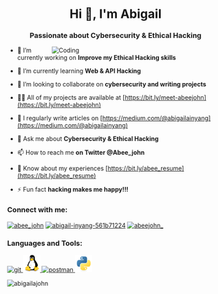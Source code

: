 <h1 align="center">Hi 👋, I'm Abigail</h1>
<h3 align="center">Passionate about Cybersecurity & Ethical Hacking</h3>

<img align="right" alt="Coding" width="400" src="https://media.kasperskydaily.com/wp-content/uploads/sites/92/2023/04/21060248/Animation-1200-x-900.gif">

- 🔭 I’m currently working on **Improve my Ethical Hacking skills**

- 🌱 I’m currently learning **Web & API Hacking**

- 👯 I’m looking to collaborate on **cybersecurity and writing projects**

- 👨‍💻 All of my projects are available at [https://bit.ly/meet-abeejohn](https://bit.ly/meet-abeejohn)

- 📝 I regularly write articles on [https://medium.com/@abigailainyang](https://medium.com/@abigailainyang)

- 💬 Ask me about **Cybersecurity & Ethical Hacking**

- 📫 How to reach me **on Twitter @Abee_john**

- 📄 Know about my experiences [https://bit.ly/abee_resume](https://bit.ly/abee_resume)

- ⚡ Fun fact **hacking makes me happy!!!**

<h3 align="left">Connect with me:</h3>
<p align="left">
<a href="https://twitter.com/abee_john" target="blank"><img align="center" src="https://raw.githubusercontent.com/rahuldkjain/github-profile-readme-generator/master/src/images/icons/Social/twitter.svg" alt="abee_john" height="30" width="40" /></a>
<a href="https://linkedin.com/in/abigail-inyang-561b71224" target="blank"><img align="center" src="https://raw.githubusercontent.com/rahuldkjain/github-profile-readme-generator/master/src/images/icons/Social/linked-in-alt.svg" alt="abigail-inyang-561b71224" height="30" width="40" /></a>
<a href="https://instagram.com/abeejohn_" target="blank"><img align="center" src="https://raw.githubusercontent.com/rahuldkjain/github-profile-readme-generator/master/src/images/icons/Social/instagram.svg" alt="abeejohn_" height="30" width="40" /></a>
</p>

<h3 align="left">Languages and Tools:</h3>
<p align="left"> <a href="https://git-scm.com/" target="_blank" rel="noreferrer"> <img src="https://www.vectorlogo.zone/logos/git-scm/git-scm-icon.svg" alt="git" width="40" height="40"/> </a> <a href="https://www.linux.org/" target="_blank" rel="noreferrer"> <img src="https://raw.githubusercontent.com/devicons/devicon/master/icons/linux/linux-original.svg" alt="linux" width="40" height="40"/> </a> <a href="https://postman.com" target="_blank" rel="noreferrer"> <img src="https://www.vectorlogo.zone/logos/getpostman/getpostman-icon.svg" alt="postman" width="40" height="40"/> </a> <a href="https://www.python.org" target="_blank" rel="noreferrer"> <img src="https://raw.githubusercontent.com/devicons/devicon/master/icons/python/python-original.svg" alt="python" width="40" height="40"/> </a> </p>

<p><img align="center" src="https://github-readme-stats.vercel.app/api/top-langs?username=abigailajohn&show_icons=true&locale=en&layout=compact" alt="abigailajohn" /></p>





